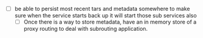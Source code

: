 - [ ] be able to persist most recent tars and metadata somewhere to make sure when the service starts back up it will start those sub services also
  - [ ] Once there is a way to store metadata, have an in memory store of a proxy routing to deal with subrouting application.
